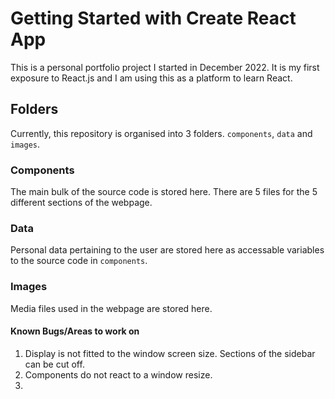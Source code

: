 # Getting Started with Create React App

This is a personal portfolio project I started in December 2022. It is my first exposure to React.js and I am using this as a platform to learn React. 

## Folders

Currently, this repository is organised into 3 folders. `components`, `data` and `images`. 

### Components

The main bulk of the source code is stored here. There are 5 files for the 5 different sections of the webpage.

### Data

Personal data pertaining to the user are stored here as accessable variables to the source code in `components`.

### Images
Media files used in the webpage are stored here.

#### Known Bugs/Areas to work on

1. Display is not fitted to the window screen size. Sections of the sidebar can be cut off.
2. Components do not react to a window resize.
3.

